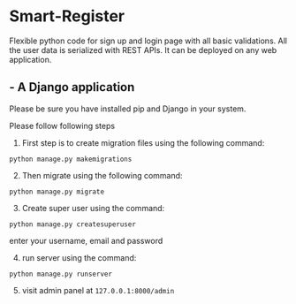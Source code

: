# Smart-Register
Flexible python code for sign up and login page with all basic validations. All the user data is serialized with REST APIs. It can be deployed on any web application.

## - A Django application

Please be sure you have installed pip and Django in your system.

Please follow following steps

1. First step is to create migration files using the following command:
```buildoutcfg
python manage.py makemigrations
```

2. Then migrate using the following command:
```buildoutcfg
python manage.py migrate
```

3. Create super user using the command:
```
python manage.py createsuperuser
```
enter your username, email and password

4. run server using the command:
```
python manage.py runserver
```
5. visit admin panel at `127.0.0.1:8000/admin` 
